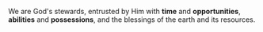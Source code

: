 We are God's stewards, entrusted by Him with **time** and **opportunities**, **abilities** and **possessions**, and the blessings of the earth and its resources.